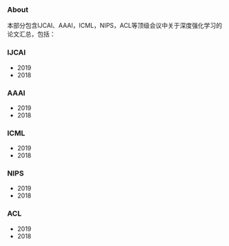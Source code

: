 ### About

本部分包含IJCAI、AAAI，ICML，NIPS，ACL等顶级会议中关于深度强化学习的论文汇总，包括：

### IJCAI
+ 2019
+ 2018

### AAAI
+ 2019
+ 2018

### ICML
+ 2019
+ 2018

### NIPS
+ 2019
+ 2018

### ACL
+ 2019
+ 2018